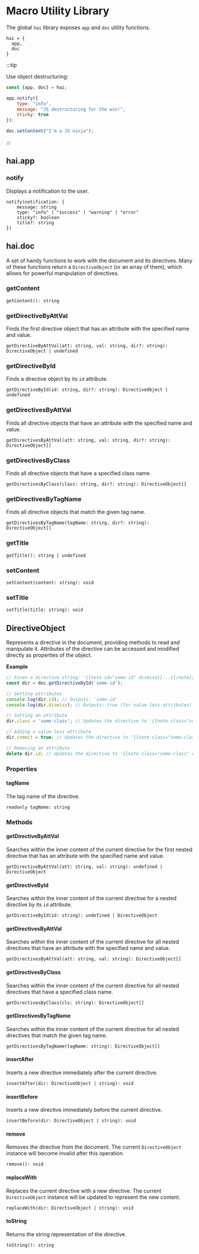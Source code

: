 # Macro Utility Library

The global `hai` library exposes `app` and `doc` utility functions.

```
hai = {
  app,
  doc
}
```

:::tip

Use object destructuring:

```javascript
const {app, doc} = hai;

app.notify({
    type: "info", 
    message: "JS destructuring for the win!",
    sticky: true
});

doc.setContent("I'm a JS ninja");
```

:::

## hai.app

### notify

Displays a notification to the user.

```
notify(notification: {
    message: string
    type: "info" | "success" | "warning" | "error"
    sticky?: boolean
    title?: string
})
```

## hai.doc

A set of handy functions to work with the document and its directives. Many of these functions return a `DirectiveObject` (or an array of them), which allows for powerful manipulation of directives.

### getContent
```
getContent(): string
```

### getDirectiveByAttVal
Finds the first directive object that has an attribute with the specified name and value.
```
getDirectiveByAttVal(att: string, val: string, dir?: string): DirectiveObject | undefined
```

### getDirectiveById
Finds a directive object by its `id` attribute.
```
getDirectiveById(id: string, dir?: string): DirectiveObject | undefined
```

### getDirectivesByAttVal
Finds all directive objects that have an attribute with the specified name and value.
```
getDirectivesByAttVal(att: string, val: string, dir?: string): DirectiveObject[]
```

### getDirectivesByClass
Finds all directive objects that have a specified class name.
```
getDirectivesByClass(class: string, dir?: string): DirectiveObject[]
```

### getDirectivesByTagName
Finds all directive objects that match the given tag name.
```
getDirectivesByTagName(tagName: string, dir?: string): DirectiveObject[]
```

### getTitle
```
getTitle(): string | undefined
```

### setContent
```
setContent(content: string): void
```

### setTitle
```
setTitle(title: string): void
```

## DirectiveObject

Represents a directive in the document, providing methods to read and manipulate it. Attributes of the directive can be accessed and modified directly as properties of the object.

**Example**

```javascript
// Given a directive string: '{{note id="some-id" dismiss}}...{{/note}}'
const dir = doc.getDirectiveById('some-id');

// Getting attributes
console.log(dir.id); // Outputs: 'some-id'
console.log(dir.dismiss); // Outputs: true (for value-less attributes)

// Setting an attribute
dir.class = 'some-class'; // Updates the directive to '{{note class="some-class" id="some-id" dismiss}}...{{/note}}}}'

// Adding a value-less attribute
dir.commit = true; // Updates the directive to '{{note class="some-class" id="some-id" commit dismiss}}...{{/note}}}}'

// Removing an attribute
delete dir.id; // Updates the directive to '{{note class="some-class" commit dismiss}}...{{/note}}}}'
```

### Properties

#### tagName
The tag name of the directive.
```
readonly tagName: string
```

### Methods

#### getDirectiveByAttVal
Searches within the inner content of the current directive for the first nested directive that has an attribute with the specified name and value.
```
getDirectiveByAttVal(att: string, val: string): undefined | DirectiveObject
```

#### getDirectiveById
Searches within the inner content of the current directive for a nested directive by its `id` attribute.
```
getDirectiveById(id: string): undefined | DirectiveObject
```

#### getDirectivesByAttVal
Searches within the inner content of the current directive for all nested directives that have an attribute with the specified name and value.
```
getDirectivesByAttVal(att: string, val: string): DirectiveObject[]
```

#### getDirectivesByClass
Searches within the inner content of the current directive for all nested directives that have a specified class name.
```
getDirectivesByClass(cls: string): DirectiveObject[]
```

#### getDirectivesByTagName
Searches within the inner content of the current directive for all nested directives that match the given tag name.
```
getDirectivesByTagName(tagName: string): DirectiveObject[]
```

#### insertAfter
Inserts a new directive immediately after the current directive.
```
insertAfter(dir: DirectiveObject | string): void
```

#### insertBefore
Inserts a new directive immediately before the current directive.
```
insertBefore(dir: DirectiveObject | string): void
```

#### remove
Removes the directive from the document. The current `DirectiveObject` instance will become invalid after this operation.
```
remove(): void
```

#### replaceWith
Replaces the current directive with a new directive. The current `DirectiveObject` instance will be updated to represent the new content.
```
replaceWith(dir: DirectiveObject | string): void
```

#### toString
Returns the string representation of the directive.
```
toString(): string
```
